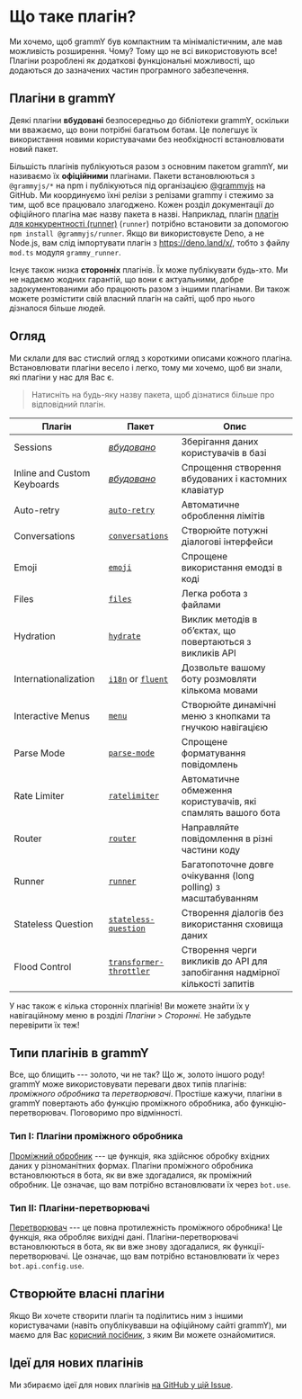 # Що таке плагін?

Ми хочемо, щоб grammY був компактним та мінімалістичним, але мав можливість розширення.
Чому?
Тому що не всі використовують все!
Плагіни розроблені як додаткові функціональні можливості, що додаються до зазначених частин програмного забезпечення.

## Плагіни в grammY

Деякі плагіни **вбудовані** безпосередньо до бібліотеки grammY, оскільки ми вважаємо, що вони потрібні багатьом ботам.
Це полегшує їх використання новими користувачами без необхідності встановлювати новий пакет.

Більшість плагінів публікуються разом з основним пакетом grammY, ми називаємо їх **офіційними** плагінами.
Пакети встановлюються з `@grammyjs/*` на npm і публікуються під організацією [@grammyjs](https://github.com/grammyjs) на GitHub.
Ми координуємо їхні релізи з релізами grammy і стежимо за тим, щоб все працювало злагоджено.
Кожен розділ документації до офіційного плагіна має назву пакета в назві.
Наприклад, плагін [плагін для конкурентності (runner)](./runner) (`runner`) потрібно встановити за допомогою `npm install @grammyjs/runner`.
Якщо ви використовуєте Deno, а не Node.js, вам слід імпортувати плагін з <https://deno.land/x/>, тобто з файлу `mod.ts` модуля `grammy_runner`.

Існує також низка **сторонніх** плагінів.
Їх може публікувати будь-хто.
Ми не надаємо жодних гарантій, що вони є актуальними, добре задокументованими або працюють разом з іншими плагінами.
Ви також можете розмістити свій власний плагін на сайті, щоб про нього дізналося більше людей.

## Огляд

Ми склали для вас стислий огляд з короткими описами кожного плагіна.
Встановлювати плагіни весело і легко, тому ми хочемо, щоб ви знали, які плагіни у нас для Вас є.

> Натисніть на будь-яку назву пакета, щоб дізнатися більше про відповідний плагін.

| Плагін                      | Пакет                                              | Опис                                                                        |
| --------------------------- | -------------------------------------------------- | --------------------------------------------------------------------------- |
| Sessions                    | _[вбудовано](./session)_                           | Зберігання даних користувачів в базі                                        |
| Inline and Custom Keyboards | _[вбудовано](./keyboard)_                          | Спрощення створення вбудованих і кастомних клавіатур                        |
| Auto-retry                  | [`auto-retry`](./auto-retry)                       | Автоматичне оброблення лімітів                                              |
| Conversations               | [`conversations`](./conversations)                 | Створюйте потужні діалогові інтерфейси                                      |
| Emoji                       | [`emoji`](./emoji)                                 | Спрощене використання емодзі в коді                                         |
| Files                       | [`files`](./files)                                 | Легка робота з файлами                                                      |
| Hydration                   | [`hydrate`](./hydrate)                             | Виклик методів в обʼєктах, що повертаються з викликів API                   |
| Internationalization        | [`i18n`](./i18n) or [`fluent`](./fluent)           | Дозвольте вашому боту розмовляти кількома мовами                            |
| Interactive Menus           | [`menu`](./menu)                                   | Створюйте динамічні меню з кнопками та гнучкою навігацією                   |
| Parse Mode                  | [`parse-mode`](./parse-mode)                       | Спрощене форматування повідомлень                                           |
| Rate Limiter                | [`ratelimiter`](./ratelimiter)                     | Автоматичне обмеження користувачів, які спамлять вашого бота                |
| Router                      | [`router`](./router)                               | Направляйте повідомлення в різні частини коду                               |
| Runner                      | [`runner`](./runner)                               | Багатопоточне довге очікування (long polling) з масштабуванням              |
| Stateless Question          | [`stateless-question`](./stateless-question)       | Створення діалогів без використання сховища даних                           |
| Flood Control               | [`transformer-throttler`](./transformer-throttler) | Створення черги викликів до API для запобігання надмірної кількості запитів |

У нас також є кілька сторонніх плагінів!
Ви можете знайти їх у навігаційному меню в розділі _Плагіни_ > _Сторонні_.
Не забудьте перевірити їх теж!

## Типи плагінів в grammY

Все, що блищить --- золото, чи не так?
Що ж, золото іншого роду!
grammY може використовувати переваги двох типів плагінів: _проміжного обробника_ та _перетворювачі_.
Простіше кажучи, плагіни в grammY повертають або функцію проміжного обробника, або функцію-перетворювач.
Поговоримо про відмінності.

### Тип I: Плагіни проміжного обробника

[Проміжний обробник](../guide/middleware) --- це функція, яка здійснює обробку вхідних даних у різноманітних формах.
Плагіни проміжного обробника встановлюються в бота, як ви вже здогадалися, як проміжний обробник.
Це означає, що вам потрібно встановлювати їх через `bot.use`.

### Тип II: Плагіни-перетворювачі

[Перетворювач](../advanced/transformers) --- це повна протилежність проміжного обробника!
Це функція, яка обробляє вихідні дані.
Плагіни-перетворювачі встановлюються в бота, як ви вже знову здогадалися, як функції-перетворювачі.
Це означає, що вам потрібно встановлювати їх через `bot.api.config.use`.

## Створюйте власні плагіни

Якщо Ви хочете створити плагін та поділитись ним з іншими користувачами (навіть опублікувавши на офіційному сайті grammY), ми маємо для Вас [корисний посібник](./guide), з яким Ви можете ознайомитися.

## Ідеї для нових плагінів

Ми збираємо ідеї для нових плагінів [на GitHub у цій Issue](https://github.com/grammyjs/grammY/issues/110).
